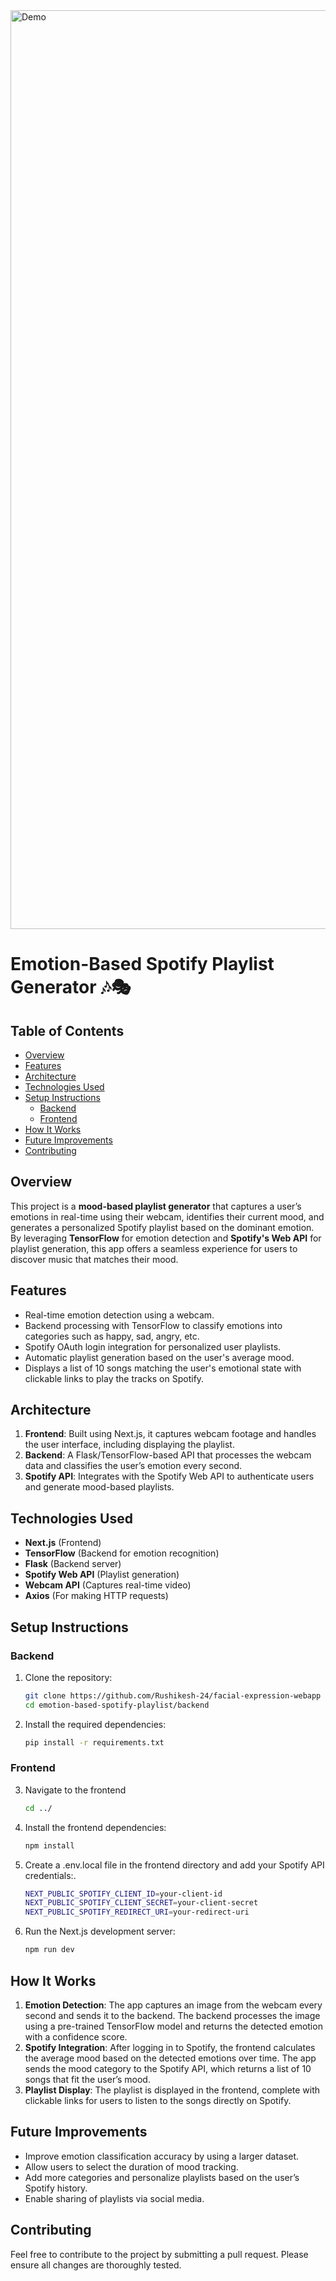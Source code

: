 <img width="1470" alt="Demo" src="https://github.com/user-attachments/assets/7ae8e521-d747-474a-bbe3-f111b49f580d">

# Emotion-Based Spotify Playlist Generator 🎶🎭

## Table of Contents

- [Overview](#overview)
- [Features](#features)
- [Architecture](#architecture)
- [Technologies Used](#technologies-used)
- [Setup Instructions](#setup-instructions)
  - [Backend](#backend)
  - [Frontend](#frontend)
- [How It Works](#how-it-works)
- [Future Improvements](#future-improvements)
- [Contributing](#contributing)




## Overview

This project is a **mood-based playlist generator** that captures a user’s emotions in real-time using their webcam, identifies their current mood, and generates a personalized Spotify playlist based on the dominant emotion. By leveraging **TensorFlow** for emotion detection and **Spotify's Web API** for playlist generation, this app offers a seamless experience for users to discover music that matches their mood.

## Features

- Real-time emotion detection using a webcam.
- Backend processing with TensorFlow to classify emotions into categories such as happy, sad, angry, etc.
- Spotify OAuth login integration for personalized user playlists.
- Automatic playlist generation based on the user's average mood.
- Displays a list of 10 songs matching the user's emotional state with clickable links to play the tracks on Spotify.

## Architecture

1. **Frontend**: Built using Next.js, it captures webcam footage and handles the user interface, including displaying the playlist.
2. **Backend**: A Flask/TensorFlow-based API that processes the webcam data and classifies the user’s emotion every second.
3. **Spotify API**: Integrates with the Spotify Web API to authenticate users and generate mood-based playlists.

## Technologies Used

- **Next.js** (Frontend)
- **TensorFlow** (Backend for emotion recognition)
- **Flask** (Backend server)
- **Spotify Web API** (Playlist generation)
- **Webcam API** (Captures real-time video)
- **Axios** (For making HTTP requests)

## Setup Instructions

### Backend

1. Clone the repository:
   ```bash
   git clone https://github.com/Rushikesh-24/facial-expression-webapp
   cd emotion-based-spotify-playlist/backend
   ```
2. Install the required dependencies:

    ```bash
    pip install -r requirements.txt
    ```
    
### Frontend

3. Navigate to the frontend

    ```bash
    cd ../
    ```

4. Install the frontend dependencies:

    ```bash
    npm install
    ```

5. Create a .env.local file in the frontend directory and add your Spotify API credentials:.

    ```bash
    NEXT_PUBLIC_SPOTIFY_CLIENT_ID=your-client-id
    NEXT_PUBLIC_SPOTIFY_CLIENT_SECRET=your-client-secret
    NEXT_PUBLIC_SPOTIFY_REDIRECT_URI=your-redirect-uri
    ```

6. Run the Next.js development server:

    ```bash
    npm run dev
    ```

## How It Works

1. **Emotion Detection**: The app captures an image from the webcam every second and sends it to the backend. The backend processes the image using a pre-trained TensorFlow model and returns the detected emotion with a confidence score.
2. **Spotify Integration**: After logging in to Spotify, the frontend calculates the average mood based on the detected emotions over time. The app sends the mood category to the Spotify API, which returns a list of 10 songs that fit the user’s mood.
3. **Playlist Display**: The playlist is displayed in the frontend, complete with clickable links for users to listen to the songs directly on Spotify.

## Future Improvements

- Improve emotion classification accuracy by using a larger dataset.
- Allow users to select the duration of mood tracking.
- Add more categories and personalize playlists based on the user’s Spotify history.
- Enable sharing of playlists via social media.

## Contributing

Feel free to contribute to the project by submitting a pull request. Please ensure all changes are thoroughly tested.
